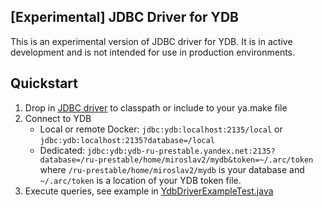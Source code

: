[Experimental] JDBC Driver for YDB
---
This is an experimental version of JDBC driver for YDB. It is in active development and is not intended for use in production environments.

## Quickstart

1) Drop in [JDBC driver](https://proxy.sandbox.yandex-team.ru/2248455883) to classpath or include to your ya.make file
2) Connect to YDB
   * Local or remote Docker: `jdbc:ydb:localhost:2135/local` or `jdbc:ydb:localhost:2135?database=/local`
   * Dedicated: `jdbc:ydb:ydb-ru-prestable.yandex.net:2135?database=/ru-prestable/home/miroslav2/mydb&token=~/.arc/token` where `/ru-prestable/home/miroslav2/mydb` is your database and `~/.arc/token` is a location of your YDB token file.
3) Execute queries, see example in [YdbDriverExampleTest.java](src/test/java/com/yandex/ydb/jdbc/YdbDriverExampleTest.java)
